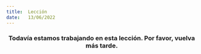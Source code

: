 ```yaml
---
title:  Lección
date:   13/06/2022
---
```


### <center>Todavía estamos trabajando en esta lección. Por favor, vuelva más tarde.</center>
